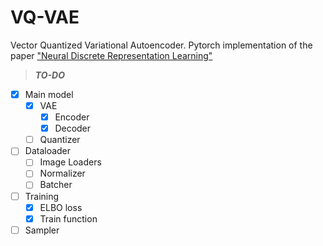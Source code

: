 # VQ-VAE
Vector Quantized Variational Autoencoder. Pytorch implementation of the paper ["Neural Discrete Representation Learning"](https://proceedings.neurips.cc/paper_files/paper/2017/file/7a98af17e63a0ac09ce2e96d03992fbc-Paper.pdf)

> ***TO-DO***

- [x] Main model
  - [x] VAE
    - [x] Encoder
    - [x] Decoder
  - [ ] Quantizer
- [ ] Dataloader
  - [ ] Image Loaders
  - [ ] Normalizer
  - [ ] Batcher
- [ ] Training
  - [x] ELBO loss
  - [x] Train function
- [ ] Sampler
